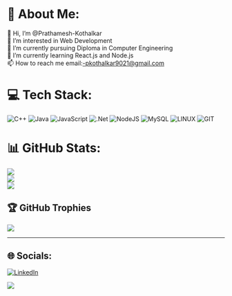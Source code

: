 
<!---
Prathamesh-Kothalkar/Prathamesh-Kothalkar is a ✨ special ✨ repository because its `README.md` (this file) appears on your GitHub profile.
You can click the Preview link to take a look at your changes.
--->
# 💫 About Me:
👋 Hi, I’m @Prathamesh-Kothalkar<br>👀 I’m interested in Web Development<br>🌱 I’m currently pursuing Diploma in Computer Engineering<br>💞️ I’m currently learning React.js and Node.js<br>📫 How to reach me email:-pkothalkar9021@gmail.com


# 💻 Tech Stack:
![C++](https://img.shields.io/badge/c++-%2300599C.svg?style=for-the-badge&logo=c%2B%2B&logoColor=white) ![Java](https://img.shields.io/badge/java-%23ED8B00.svg?style=for-the-badge&logo=openjdk&logoColor=white) ![JavaScript](https://img.shields.io/badge/javascript-%23323330.svg?style=for-the-badge&logo=javascript&logoColor=%23F7DF1E) ![.Net](https://img.shields.io/badge/.NET-5C2D91?style=for-the-badge&logo=.net&logoColor=white) ![NodeJS](https://img.shields.io/badge/node.js-6DA55F?style=for-the-badge&logo=node.js&logoColor=white) ![MySQL](https://img.shields.io/badge/mysql-%2300000f.svg?style=for-the-badge&logo=mysql&logoColor=white) ![LINUX](https://img.shields.io/badge/Linux-FCC624?style=for-the-badge&logo=linux&logoColor=black) ![GIT](https://img.shields.io/badge/Git-fc6d26?style=for-the-badge&logo=git&logoColor=white)
# 📊 GitHub Stats:
![](https://github-readme-stats.vercel.app/api?username=Prathamesh-Kothalkar&theme=dark&hide_border=false&include_all_commits=false&count_private=false)<br/>
![](https://github-readme-streak-stats.herokuapp.com/?user=Prathamesh-Kothalkar&theme=dark&hide_border=false)<br/>
![](https://github-readme-stats.vercel.app/api/top-langs/?username=Prathamesh-Kothalkar&theme=dark&hide_border=false&include_all_commits=false&count_private=false&layout=compact)


## 🏆 GitHub Trophies
![](https://github-profile-trophy.vercel.app/?username=Prathamesh-Kothalkar&theme=radical&no-frame=false&no-bg=false&margin-w=4)

---

## 🌐 Socials:
[![LinkedIn](https://img.shields.io/badge/LinkedIn-%230077B5.svg?logo=linkedin&logoColor=white)](https://www.linkedin.com/in/prathamesh-kothalkar-0b0949243?utm_source=share&utm_campaign=share_via&utm_content=profile&utm_medium=android_app)

[![](https://visitcount.itsvg.in/api?id=Prathamesh-Kothalkar&label=Profile%20Views&color=12&icon=1&pretty=true)](https://visitcount.itsvg.in)
<!-- Proudly created with GPRM ( https://gprm.itsvg.in ) -->
